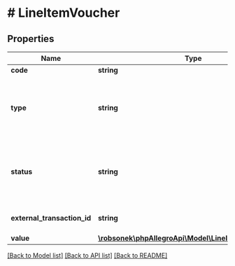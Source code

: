 # # LineItemVoucher

## Properties

Name | Type | Description | Notes
------------ | ------------- | ------------- | -------------
**code** | **string** | The voucher code. | [optional]
**type** | **string** | Describes the types of vouchers used in the lineItems. The types of vouchers can be as follows: * &#x60;NOTEBOOKS_FOR_TEACHERS&#x60; - a voucher for teacher&#39;s notebook action. |
**status** | **string** | Describes the status of the current voucher. The status of voucher can be as follows: * &#x60;ACTIVE&#x60; - an active voucher, ready to use, * &#x60;CANCELLED&#x60; - a cancelled voucher, disabled to use. | [optional]
**external_transaction_id** | **string** | The external transaction id. The value may differ depending on the status type. | [optional]
**value** | [**\robsonek\phpAllegroApi\Model\LineItemVoucherValue**](LineItemVoucherValue.md) |  | [optional]

[[Back to Model list]](../../README.md#models) [[Back to API list]](../../README.md#endpoints) [[Back to README]](../../README.md)
